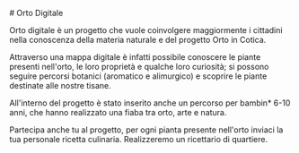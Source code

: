 # Orto Digitale

Orto digitale è un progetto che vuole coinvolgere maggiormente i
cittadini nella conoscenza della materia naturale e del progetto Orto in
Cotica.

Attraverso una mappa digitale è infatti possibile conoscere le piante
presenti nell'orto, le loro proprietà e qualche loro curiosità; si
possono seguire percorsi botanici (aromatico e alimurgico) e scoprire le
piante destinate alle nostre tisane.

All'interno del progetto è stato inserito anche un percorso per bambin\*
6-10 anni, che hanno realizzato una fiaba tra orto, arte e natura.

Partecipa anche tu al progetto, per ogni pianta presente nell'orto
inviaci la tua personale ricetta culinaria. Realizzeremo un ricettario
di quartiere.
